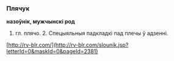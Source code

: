 ### Плячук
**назоўнік, мужчынскі род**

1. гл. плячо. 2. Спецыяльныя падкладкі пад плечы ў адзенні.

<a rel="author">[http://rv-blr.com/](http://rv-blr.com/slounik.jsp?letterId=0&maskId=0&pageId=2381)</a>
